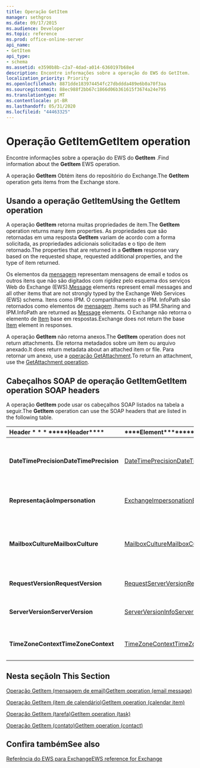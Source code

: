 ```yaml
---
title: Operação GetItem
manager: sethgros
ms.date: 09/17/2015
ms.audience: Developer
ms.topic: reference
ms.prod: office-online-server
api_name:
- GetItem
api_type:
- schema
ms.assetid: e3590b8b-c2a7-4dad-a014-6360197b68e4
description: Encontre informações sobre a operação do EWS do GetItem.
localization_priority: Priority
ms.openlocfilehash: 8871dde183974454fc27dbddda489e6b0a70f3aa
ms.sourcegitcommit: 88ec988f2bb67c1866d06b361615f3674a24e795
ms.translationtype: MT
ms.contentlocale: pt-BR
ms.lasthandoff: 05/31/2020
ms.locfileid: "44463325"
---
```

# <a name="getitem-operation"></a><span data-ttu-id="c69a7-103">Operação GetItem</span><span class="sxs-lookup"><span data-stu-id="c69a7-103">GetItem operation</span></span>

<span data-ttu-id="c69a7-104">Encontre informações sobre a operação do EWS do **GetItem** .</span><span class="sxs-lookup"><span data-stu-id="c69a7-104">Find information about the **GetItem** EWS operation.</span></span> 
  
<span data-ttu-id="c69a7-105">A operação **GetItem** Obtém itens do repositório do Exchange.</span><span class="sxs-lookup"><span data-stu-id="c69a7-105">The **GetItem** operation gets items from the Exchange store.</span></span> 
  
## <a name="using-the-getitem-operation"></a><span data-ttu-id="c69a7-106">Usando a operação GetItem</span><span class="sxs-lookup"><span data-stu-id="c69a7-106">Using the GetItem operation</span></span>

<span data-ttu-id="c69a7-107">A operação **GetItem** retorna muitas propriedades de item.</span><span class="sxs-lookup"><span data-stu-id="c69a7-107">The **GetItem** operation returns many item properties.</span></span> <span data-ttu-id="c69a7-108">As propriedades que são retornadas em uma resposta **GetItem** variam de acordo com a forma solicitada, as propriedades adicionais solicitadas e o tipo de item retornado.</span><span class="sxs-lookup"><span data-stu-id="c69a7-108">The properties that are returned in a **GetItem** response vary based on the requested shape, requested additional properties, and the type of item returned.</span></span> 
  
<span data-ttu-id="c69a7-109">Os elementos da [mensagem](message-ex15websvcsotherref.md) representam mensagens de email e todos os outros itens que não são digitados com rigidez pelo esquema dos serviços Web do Exchange (EWS).</span><span class="sxs-lookup"><span data-stu-id="c69a7-109">[Message](message-ex15websvcsotherref.md) elements represent email messages and all other items that are not strongly typed by the Exchange Web Services (EWS) schema.</span></span> <span data-ttu-id="c69a7-110">Itens como IPM. O compartilhamento e o IPM. InfoPath são retornados como elementos de [mensagem](message-ex15websvcsotherref.md) .</span><span class="sxs-lookup"><span data-stu-id="c69a7-110">Items such as IPM.Sharing and IPM.InfoPath are returned as [Message](message-ex15websvcsotherref.md) elements.</span></span> <span data-ttu-id="c69a7-111">O Exchange não retorna o elemento de [Item](item.md) base em respostas.</span><span class="sxs-lookup"><span data-stu-id="c69a7-111">Exchange does not return the base [Item](item.md) element in responses.</span></span> 
  
<span data-ttu-id="c69a7-112">A operação **GetItem** não retorna anexos.</span><span class="sxs-lookup"><span data-stu-id="c69a7-112">The **GetItem** operation does not return attachments.</span></span> <span data-ttu-id="c69a7-113">Ele retorna metadados sobre um item ou arquivo anexado.</span><span class="sxs-lookup"><span data-stu-id="c69a7-113">It does return metadata about an attached item or file.</span></span> <span data-ttu-id="c69a7-114">Para retornar um anexo, use a [operação GetAttachment](getattachment-operation.md).</span><span class="sxs-lookup"><span data-stu-id="c69a7-114">To return an attachment, use the [GetAttachment operation](getattachment-operation.md).</span></span>
  
## <a name="getitem-operation-soap-headers"></a><span data-ttu-id="c69a7-115">Cabeçalhos SOAP de operação GetItem</span><span class="sxs-lookup"><span data-stu-id="c69a7-115">GetItem operation SOAP headers</span></span>

<span data-ttu-id="c69a7-116">A operação **GetItem** pode usar os cabeçalhos SOAP listados na tabela a seguir.</span><span class="sxs-lookup"><span data-stu-id="c69a7-116">The **GetItem** operation can use the SOAP headers that are listed in the following table.</span></span> 
  
|<span data-ttu-id="c69a7-117">Header \* \* \* \*</span><span class="sxs-lookup"><span data-stu-id="c69a7-117">\*\*\*\*Header\*\*\*\*</span></span>|<span data-ttu-id="c69a7-118">\*\*\*\*Element\*\*\*\*</span><span class="sxs-lookup"><span data-stu-id="c69a7-118">\*\*\*\*Element\*\*\*\*</span></span>|<span data-ttu-id="c69a7-119">\*\*\*\*Descrição\*\*\*\*</span><span class="sxs-lookup"><span data-stu-id="c69a7-119">\*\*\*\*Description\*\*\*\*</span></span>|
|:-----|:-----|:-----|
|<span data-ttu-id="c69a7-120">**DateTimePrecision**</span><span class="sxs-lookup"><span data-stu-id="c69a7-120">**DateTimePrecision**</span></span> <br/> |[<span data-ttu-id="c69a7-121">DateTimePrecision</span><span class="sxs-lookup"><span data-stu-id="c69a7-121">DateTimePrecision</span></span>](datetimeprecision.md) <br/> |<span data-ttu-id="c69a7-122">Especifica a resolução de valores de data/hora em respostas do servidor, em segundos ou em milissegundos.</span><span class="sxs-lookup"><span data-stu-id="c69a7-122">Specifies the resolution of data/time values in responses from the server, either in seconds or in milliseconds.</span></span>  <br/> |
|<span data-ttu-id="c69a7-123">**Representação**</span><span class="sxs-lookup"><span data-stu-id="c69a7-123">**Impersonation**</span></span> <br/> |[<span data-ttu-id="c69a7-124">ExchangeImpersonation</span><span class="sxs-lookup"><span data-stu-id="c69a7-124">ExchangeImpersonation</span></span>](exchangeimpersonation.md) <br/> |<span data-ttu-id="c69a7-125">Identifica o usuário que o aplicativo cliente está representando.</span><span class="sxs-lookup"><span data-stu-id="c69a7-125">Identifies the user whom the client application is impersonating.</span></span>  <br/> |
|<span data-ttu-id="c69a7-126">**MailboxCulture**</span><span class="sxs-lookup"><span data-stu-id="c69a7-126">**MailboxCulture**</span></span> <br/> |[<span data-ttu-id="c69a7-127">MailboxCulture</span><span class="sxs-lookup"><span data-stu-id="c69a7-127">MailboxCulture</span></span>](mailboxculture.md) <br/> |<span data-ttu-id="c69a7-128">Identifica a cultura, conforme definido na RFC 3066, "marcas de identificação de idiomas", a ser usado para acessar a caixa de correio.</span><span class="sxs-lookup"><span data-stu-id="c69a7-128">Identifies the culture, as defined in RFC 3066, "Tags for the Identification of Languages", to be used to access the mailbox.</span></span>  <br/> |
|<span data-ttu-id="c69a7-129">**RequestVersion**</span><span class="sxs-lookup"><span data-stu-id="c69a7-129">**RequestVersion**</span></span> <br/> |[<span data-ttu-id="c69a7-130">RequestServerVersion</span><span class="sxs-lookup"><span data-stu-id="c69a7-130">RequestServerVersion</span></span>](requestserverversion.md) <br/> |<span data-ttu-id="c69a7-131">Identifica a versão do esquema para a solicitação de operação.</span><span class="sxs-lookup"><span data-stu-id="c69a7-131">Identifies the schema version for the operation request.</span></span>  <br/> |
|<span data-ttu-id="c69a7-132">**ServerVersion**</span><span class="sxs-lookup"><span data-stu-id="c69a7-132">**ServerVersion**</span></span> <br/> |[<span data-ttu-id="c69a7-133">ServerVersionInfo</span><span class="sxs-lookup"><span data-stu-id="c69a7-133">ServerVersionInfo</span></span>](serverversioninfo.md) <br/> |<span data-ttu-id="c69a7-134">Identifica a versão do servidor que respondeu à solicitação.</span><span class="sxs-lookup"><span data-stu-id="c69a7-134">Identifies the version of the server that responded to the request.</span></span>  <br/> |
|<span data-ttu-id="c69a7-135">**TimeZoneContext**</span><span class="sxs-lookup"><span data-stu-id="c69a7-135">**TimeZoneContext**</span></span> <br/> |[<span data-ttu-id="c69a7-136">TimeZoneContext</span><span class="sxs-lookup"><span data-stu-id="c69a7-136">TimeZoneContext</span></span>](timezonecontext.md) <br/> |<span data-ttu-id="c69a7-137">Identifica o fuso horário a ser usado para todas as respostas do servidor.</span><span class="sxs-lookup"><span data-stu-id="c69a7-137">Identifies the time zone to be used for all responses from the server.</span></span>  <br/> |
   
## <a name="in-this-section"></a><span data-ttu-id="c69a7-138">Nesta seção</span><span class="sxs-lookup"><span data-stu-id="c69a7-138">In This Section</span></span>

[<span data-ttu-id="c69a7-139">Operação GetItem (mensagem de email)</span><span class="sxs-lookup"><span data-stu-id="c69a7-139">GetItem operation (email message)</span></span>](getitem-operation-email-message.md)
  
[<span data-ttu-id="c69a7-140">Operação GetItem (item de calendário)</span><span class="sxs-lookup"><span data-stu-id="c69a7-140">GetItem operation (calendar item)</span></span>](getitem-operation-calendar-item.md)
  
[<span data-ttu-id="c69a7-141">Operação GetItem (tarefa)</span><span class="sxs-lookup"><span data-stu-id="c69a7-141">GetItem operation (task)</span></span>](getitem-operation-task.md)
  
[<span data-ttu-id="c69a7-142">Operação GetItem (contato)</span><span class="sxs-lookup"><span data-stu-id="c69a7-142">GetItem operation (contact)</span></span>](getitem-operation-contact.md)
  
## <a name="see-also"></a><span data-ttu-id="c69a7-143">Confira também</span><span class="sxs-lookup"><span data-stu-id="c69a7-143">See also</span></span>



[<span data-ttu-id="c69a7-144">Referência do EWS para Exchange</span><span class="sxs-lookup"><span data-stu-id="c69a7-144">EWS reference for Exchange</span></span>](ews-reference-for-exchange.md)

